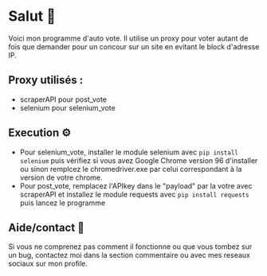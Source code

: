 # Salut 👋
Voici mon programme d'auto vote.
Il utilise un proxy pour voter autant de fois que demander pour un concour sur un site en evitant le block d'adresse IP.

## Proxy utilisés :
- scraperAPI pour post_vote
- selenium pour selenium_vote

## Execution ⚙
- Pour selenium_vote, installer le module selenium avec ```pip install selenium``` puis vérifiez si vous avez Google Chrome version 96 d'installer ou sinon remplcez le chromedriver.exe par celui correspondant à la version de votre chrome. 
- Pour post_vote, remplacez l'APIkey dans le "payload" par la votre avec scraperAPI et installez le module requests avec ```pip install requests``` puis lancez le programme

## Aide/contact 📩
Si vous ne comprenez pas comment il fonctionne ou que vous tombez sur un bug, contactez moi dans la section commentaire ou avec mes reseaux sociaux sur mon profile.
